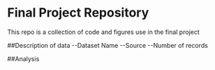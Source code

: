 # Final Project Repository

This repo is a collection of code and figures use in the final project

##Description of data
--Dataset Name
--Source
--Number of records

##Analysis